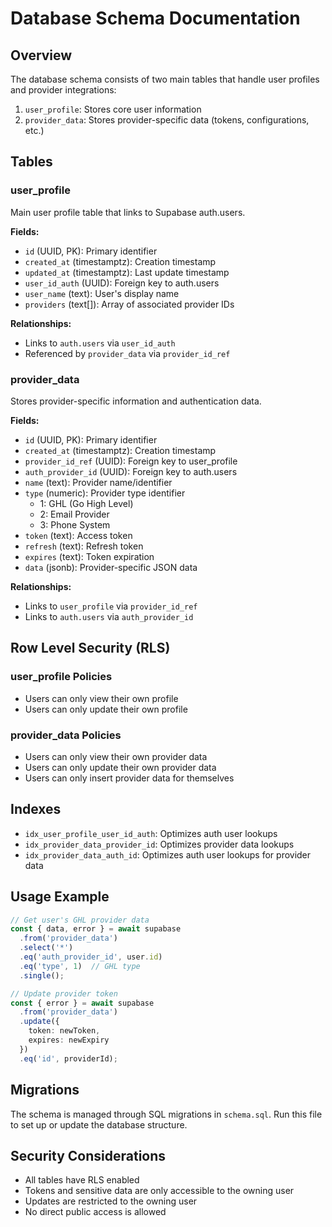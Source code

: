 # Database Schema Documentation

## Overview
The database schema consists of two main tables that handle user profiles and provider integrations:
1. `user_profile`: Stores core user information
2. `provider_data`: Stores provider-specific data (tokens, configurations, etc.)

## Tables

### user_profile
Main user profile table that links to Supabase auth.users.

**Fields:**
- `id` (UUID, PK): Primary identifier
- `created_at` (timestamptz): Creation timestamp
- `updated_at` (timestamptz): Last update timestamp
- `user_id_auth` (UUID): Foreign key to auth.users
- `user_name` (text): User's display name
- `providers` (text[]): Array of associated provider IDs

**Relationships:**
- Links to `auth.users` via `user_id_auth`
- Referenced by `provider_data` via `provider_id_ref`

### provider_data
Stores provider-specific information and authentication data.

**Fields:**
- `id` (UUID, PK): Primary identifier
- `created_at` (timestamptz): Creation timestamp
- `provider_id_ref` (UUID): Foreign key to user_profile
- `auth_provider_id` (UUID): Foreign key to auth.users
- `name` (text): Provider name/identifier
- `type` (numeric): Provider type identifier
  - 1: GHL (Go High Level)
  - 2: Email Provider
  - 3: Phone System
- `token` (text): Access token
- `refresh` (text): Refresh token
- `expires` (text): Token expiration
- `data` (jsonb): Provider-specific JSON data

**Relationships:**
- Links to `user_profile` via `provider_id_ref`
- Links to `auth.users` via `auth_provider_id`

## Row Level Security (RLS)

### user_profile Policies
- Users can only view their own profile
- Users can only update their own profile

### provider_data Policies
- Users can only view their own provider data
- Users can only update their own provider data
- Users can only insert provider data for themselves

## Indexes
- `idx_user_profile_user_id_auth`: Optimizes auth user lookups
- `idx_provider_data_provider_id`: Optimizes provider data lookups
- `idx_provider_data_auth_id`: Optimizes auth user lookups for provider data

## Usage Example

```typescript
// Get user's GHL provider data
const { data, error } = await supabase
  .from('provider_data')
  .select('*')
  .eq('auth_provider_id', user.id)
  .eq('type', 1)  // GHL type
  .single();

// Update provider token
const { error } = await supabase
  .from('provider_data')
  .update({
    token: newToken,
    expires: newExpiry
  })
  .eq('id', providerId);
```

## Migrations
The schema is managed through SQL migrations in `schema.sql`. Run this file to set up or update the database structure.

## Security Considerations
- All tables have RLS enabled
- Tokens and sensitive data are only accessible to the owning user
- Updates are restricted to the owning user
- No direct public access is allowed